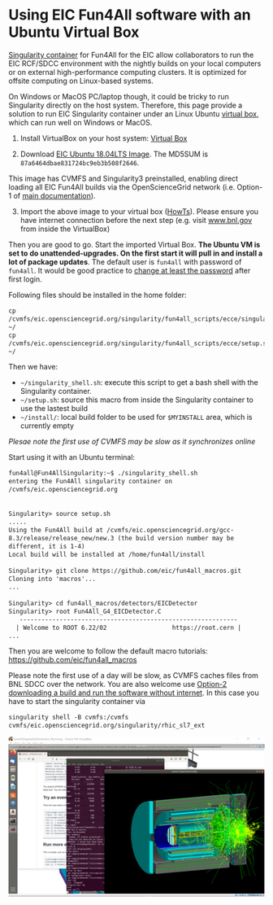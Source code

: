 # Using EIC Fun4All software with an Ubuntu Virtual Box

[Singularity container](./README.md) for Fun4All for the EIC allow collaborators to run the EIC RCF/SDCC environment with the nightly builds on your local computers or on external high-performance computing clusters. It is optimized for offsite computing on Linux-based systems.

On Windows or MacOS PC/laptop though, it could be tricky to run Singularity directly on the host system. Therefore, this page provide a solution to run EIC Singularity container under an Linux Ubuntu [virtual box](https://www.virtualbox.org/wiki/Downloads), which can run well on Windows or MacOS. 

1. Install VirtualBox on your host system: [Virtual Box](https://www.virtualbox.org/)

2. Download [EIC Ubuntu 18.04LTS Image](https://www.phenix.bnl.gov/WWW/publish/phnxbld/ECCE/Singularity/Fun4AllSingularityDistribution.ova). The MD5SUM is `87a6464dbae831724bc9eb3b508f2646`.

This image has CVMFS and Singularity3 preinstalled, enabling direct loading all EIC Fun4All builds via the OpenScienceGrid network (i.e. Option-1 of [main documentation](/README.md)).   

3. Import the above image to your virtual box ([HowTs](https://www.google.com/search?q=Virtal+box+import+ova)). Please ensure you have internet connection before the next step (e.g. visit www.bnl.gov from inside the VirtualBox)

Then you are good to go. Start the imported Virtual Box. **The Ubuntu VM is set to do unattended-upgrades. On the first start it will pull in and install a lot of package updates**. The default user is `fun4all` with password of `fun4all`. It would be good practice to [change at least the password](https://www.google.com/search?q=ubuntu+howto+change+password) after first login. 

Following files should be installed in the home folder:

```
cp  /cvmfs/eic.opensciencegrid.org/singularity/fun4all_scripts/ecce/singularity_shell.sh ~/
cp /cvmfs/eic.opensciencegrid.org/singularity/fun4all_scripts/ecce/setup.sh ~/
```

Then we have:

* `~/singularity_shell.sh`: execute this script to get a bash shell with the Singularity container.
* `~/setup.sh`: source this macro from inside the Singularity container to use the lastest build 
* `~/install/`: local build folder to be used for `$MYINSTALL` area, which is currently empty

*Plesae note the first use of CVMFS may be slow as it synchronizes online*

Start using it with an Ubuntu terminal:
```
fun4all@Fun4AllSingularity:~$ ./singularity_shell.sh
entering the Fun4All singularity container on /cvmfs/eic.opensciencegrid.org


Singularity> source setup.sh 
.....
Using the Fun4All build at /cvmfs/eic.opensciencegrid.org/gcc-8.3/release/release_new/new.3 (the build version number may be different, it is 1-4)
Local build will be installed at /home/fun4all/install

Singularity> git clone https://github.com/eic/fun4all_macros.git
Cloning into 'macros'...
...

Singularity> cd fun4all_macros/detectors/EICDetector
Singularity> root Fun4All_G4_EICDetector.C
   ------------------------------------------------------------
  | Welcome to ROOT 6.22/02                  https://root.cern |
...
```
Then you are welcome to follow the default macro tutorials: https://github.com/eic/fun4all_macros

Please note the first use of a day will be slow, as CVMFS caches files from BNL SDCC over the network. You are also welcome use [Option-2 downloading a build and run the software without internet](/README.md#option-2-download-sphenix-build-via-https-archive). In this case you have to start the singularity container via
```
singularity shell -B cvmfs:/cvmfs cvmfs/eic.opensciencegrid.org/singularity/rhic_sl7_ext
```

![Screenshot with Fun4All_G4_EICDetector.C](screenshot.png)
